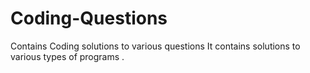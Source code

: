 # Coding-Questions
Contains Coding solutions to various questions
It contains solutions to various types of programs .
